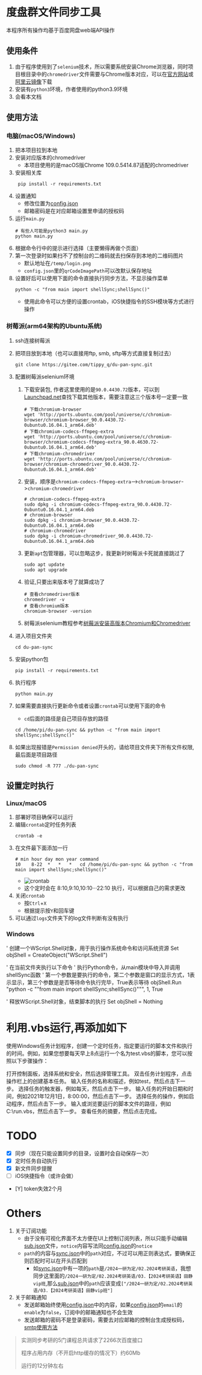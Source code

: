 # 度盘群文件同步工具

本程序所有操作均基于百度网盘web端API操作

## 使用条件

1. 由于程序使用到了`selenium`技术，所以需要系统安装Chrome浏览器，同时项目根目录中的`chromedriver`文件需要与Chrome版本对应，可以在[官方网站](http://chromedriver.storage.googleapis.com/index.html)或[阿里云镜像](https://registry.npmmirror.com/binary.html?path=chromedriver/)下载
2. 安装有`python3`环境，作者使用的python3.9环境
3. 会看本文档

## 使用方法

### 电脑(macOS/Windows)

1. 把本项目拉到本地
2. 安装对应版本的chromedriver
   - 本项目使用的是macOS版Chrome 109.0.5414.87适配的chromedriver
3. 安装相关库
   ```shell
    pip install -r requirements.txt
    ```
4. 设置通知
   - 修改位置为[config.json](./config.json)
   - 邮箱密码是在对应邮箱设置里申请的授权码
5. 运行`main.py`
   ```shell
   # 有些人可能是python3 main.py
   python main.py
    ```
6. 根据命令行中的提示进行选择（主要懒得再做个页面）
7. 第一次登录时如果扫不了控制台的二维码就去扫保存到本地的二维码图片
   - 默认地址在`/temp/login.png`
   - `config.json`里的`qrCodeImagePath`可以改默认保存地址
8. 设置好后可以使用下面的命令直接执行同步方法，不显示操作菜单
   ```shell
   python -c "from main import shellSync;shellSync()"
   ```
   - 使用此命令可以方便的设置crontab，iOS快捷指令的SSH模块等方式进行操作

### 树莓派(arm64架构的Ubuntu系统)

1. ssh连接树莓派
2. 把项目放到本地（也可以直接用ftp, smb, sftp等方式直接复制过去）
   ```shell
   git clone https://gitee.com/tippy_q/du-pan-sync.git
   ```

3. 配置树莓派selenium环境
   1. 下载安装包, 作者这里使用的是`90.0.4430.72`版本，可以到[Launchpad.net](http://ports.ubuntu.com/pool/universe/c/chromium-browser/)查找下载其他版本，需要注意这三个版本号一定要一致
      ```shell
      # 下载chromium-browser
      wget 'http://ports.ubuntu.com/pool/universe/c/chromium-browser/chromium-browser_90.0.4430.72-0ubuntu0.16.04.1_arm64.deb'
      # 下载chromium-codecs-ffmpeg-extra
      wget 'http://ports.ubuntu.com/pool/universe/c/chromium-browser/chromium-codecs-ffmpeg-extra_90.0.4630.72-0ubuntu0.16.04.1_arm64.deb'
      # 下载chromium-chromedriver
      wget 'http://ports.ubuntu.com/pool/universe/c/chromium-browser/chromium-chromedriver_90.0.4430.72-0ubuntu0.16.04.1_arm64.deb'
      ```
      
   2. 安装，顺序是`chromium-codecs-ffmpeg-extra`–>`chromium-browser`->`chromium-chromedriver`
      ```shell
      # chromium-codecs-ffmpeg-extra
      sudo dpkg -i chromium-codecs-ffmpeg-extra_90.0.4430.72-0ubuntu0.16.04.1_arm64.deb
      # chromium-browser
      sudo dpkg -i chromium-browser_90.0.4430.72-0ubuntu0.16.04.1_arm64.deb
      # chromium-chromedriver
      sudo dpkg -i chromium-chromedriver_90.0.4430.72-0ubuntu0.16.04.1_arm64.deb
      ```
      
   3. 更新`apt`包管理器，可以忽略这步，我更新时树莓派卡死就直接跳过了
      ```shell
      sudo apt update
      sudo apt upgrade
      ```
      
   4. 验证,只要出来版本号了就算成功了
      ```shell
      # 查看chromedriver版本
      chromedriver -v
      # 查看chromium版本
      chromium-browser -version
      ```
   5. 树莓派selenium教程参考[树莓派安装高版本Chromium和Chromedriver](https://blog.csdn.net/weixin_43890033/article/details/122313492)
4. 进入项目文件夹
   ```shell
   cd du-pan-sync
   ```
5. 安装python包
   ```shell
   pip install -r requirements.txt
   ```

6. 执行程序
   ```shell
   python main.py
   ```

7. 如果需要直接执行更新命令或者设置`crontab`可以使用下面的命令
   - `cd`后面的路径是自己项目存放的路径 
   ```shell
   cd /home/pi/du-pan-sync && python -c "from main import shellSync;shellSync()"
   ```
   
8. 如果出现报错是`Permission denied`开头的，请给项目文件夹下所有文件权限,最后面是项目路径
   ```shell
   sudo chmod -R 777 ./du-pan-sync
   ```
   
## 设置定时执行

### Linux/macOS

1. 部署好项目确保可以运行
2. 编辑`crontab`定时任务列表
   ```shell
   crontab -e
   ```
3. 在文件最下面添加一行
   ```shell
   # min hour day mon year command
   10    8-22  *   *   *   cd /home/pi/du-pan-sync && python -c "from main import shellSync;shellSync()"
   ```
   - ![crontab](./temp/crontab.png)
   - 这个定时会在 8:10,9:10,10:10···22:10 执行，可以根据自己的需求更改
4. 关闭`crontab`
   - 按`Ctrl`+`X`
   - 根据提示按`Y`和回车键
5. 可以通过`logs`文件夹下的log文件判断有没有执行

### Windows
' 创建一个WScript.Shell对象，用于执行操作系统命令和访问系统资源
Set objShell = CreateObject("WScript.Shell")

' 在当前文件夹执行以下命令
' 执行Python命令，从main模块中导入并调用shellSync函数
' 第一个参数是要执行的命令，第二个参数是窗口的显示方式，1表示显示，第三个参数是是否等待命令执行完毕，True表示等待
objShell.Run "python -c ""from main import shellSync;shellSync()""", 1, True

' 释放WScript.Shell对象，结束脚本的执行
Set objShell = Nothing

# 利用.vbs运行,再添加如下
使用Windows任务计划程序，创建一个定时任务，指定要运行的脚本文件和执行的时间。例如，如果您想要每天早上8点运行一个名为test.vbs的脚本，您可以按照以下步骤操作：

打开控制面板，选择系统和安全，然后选择管理工具。
双击任务计划程序，点击操作栏上的创建基本任务。
输入任务的名称和描述，例如test，然后点击下一步。
选择任务的触发器，例如每天，然后点击下一步。
输入任务的开始日期和时间，例如2021年12月1日，8:00:00，然后点击下一步。
选择任务的操作，例如启动程序，然后点击下一步。
输入或浏览要运行的脚本文件的路径，例如C:\run.vbs，然后点击下一步。
查看任务的摘要，然后点击完成。

<!-- 
百度[定时任务使用方法](https://blog.csdn.net/weixin_46279624/article/details/127221744) -->

# TODO
- [x] 同步（现在只能设置同步的目录，设置时会自动保存一次）
- [x] 定时任务自动执行
- [x] 新文件同步提醒
- [ ] iOS快捷指令（或许会做）
- [Y] token失效2个月 

# Others
1. 关于订阅功能
   - 由于没有可视化界面不太方便在UI上控制订阅列表，所以只能手动编辑[sub.json](./temp/sub.json)文件，`notice`内容写法同[config.json](./config.json)的`notice`
   - `path`的内容与[sync.json](./temp/sync.json)中的`path`对应，不过可以用正则表达式，要确保正则匹配时可以在开头匹配到
     - 如[sync.json](./temp/sync.json)中有一项的`path`是`/2024一研为定/02.2024考研英语`，我想同步这里面的`/2024一研为定/02.2024考研英语/03.【2024考研英语】田静vip班`,那么[sub.json](./temp/sub.json)中的`path`应该变成`["/2024一研为定/02.2024考研英语/03.【2024考研英语】田静vip班"]`
2. 关于邮箱通知
   - 发送邮箱始终使用[config.json](./config.json)中的内容，如果[config.json](./config.json)的`email`的`enable`为`false`，订阅中的邮箱通知也不会生效
   - 发送邮箱的密码不是登录密码，需要去对应邮箱的控制台生成授权码，[smtp使用方法](http://service.mail.qq.com/detail?search=smtp)

> 实测同步考研的5门课程总共请求了2266次百度接口
> 
> 程序占用内存（不开启http缓存的情况下）约60Mb
> 
> 运行的12分钟左右